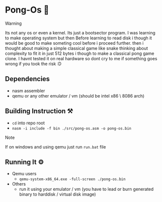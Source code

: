 # Pong-Os 🏓

> [!WARNING]
> Its not any os or even a kernel.
> Its just a bootsector program.
> I was learning to make operating system but then
> Before learning to read disk i though it would be good to make someting cool before i proceed further.
> then i thought about making a simple classical game like snake thinking about complexity to fit it in just 512 bytes i though to make a classical pong game clone.
> I havnt tested it on real hardware so dont cry to me if something goes wrong if you took the risk :D


## Dependencies 
- nasm assembler
- qemu or any other emulator / vm (should be intel x86 \ 8086 arch)


## Building Instruction ⚒

- `cd` into repo root
- `nasm -i include -f bin ./src/pong-os.asm -o pong-os.bin`

> [!NOTE]
> If on windows and using qemu just run `run.bat` file

## Running It ⚙

- Qemu users 
    - `qemu-system-x86_64.exe -full-screen ./pong-os.bin`
- Others
    - run it using your emulator / vm (you have to lead or burn generated binary to harddisk / virtual disk image)
    





